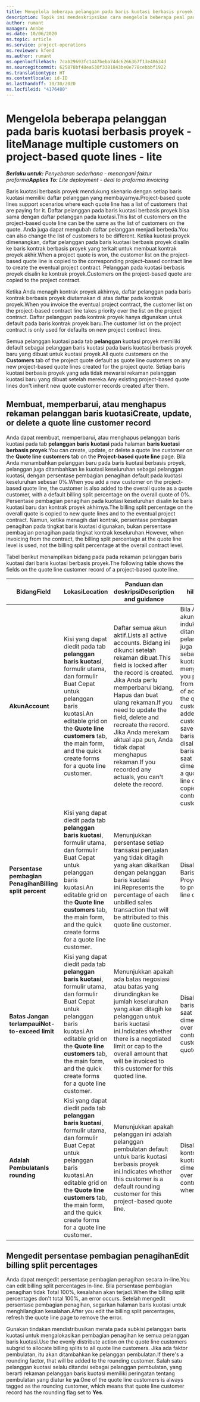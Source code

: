 ```yaml
---
title: Mengelola beberapa pelanggan pada baris kuotasi berbasis proyek - lite
description: Topik ini mendeskripsikan cara mengelola beberapa peal pada baris kuotasi berbasis proyek.
author: rumant
manager: Annbe
ms.date: 10/06/2020
ms.topic: article
ms.service: project-operations
ms.reviewer: kfend
ms.author: rumant
ms.openlocfilehash: 7cab29693fc1447beba74dc6266367f13e48634d
ms.sourcegitcommit: 625878bf48ea530f3381843be0e778cebbbf1922
ms.translationtype: HT
ms.contentlocale: id-ID
ms.lasthandoff: 10/30/2020
ms.locfileid: "4176480"
---
```

# <a name="manage-multiple-customers-on-project-based-quote-lines---lite"></a><span data-ttu-id="f400e-103">Mengelola beberapa pelanggan pada baris kuotasi berbasis proyek - lite</span><span class="sxs-lookup"><span data-stu-id="f400e-103">Manage multiple customers on project-based quote lines - lite</span></span>

<span data-ttu-id="f400e-104">_**Berlaku untuk:** Penyebaran sederhana - menangani faktur proforma_</span><span class="sxs-lookup"><span data-stu-id="f400e-104">_**Applies To:** Lite deployment - deal to proforma invoicing_</span></span>

<span data-ttu-id="f400e-105">Baris kuotasi berbasis proyek mendukung skenario dengan setiap baris kuotasi memiliki daftar pelanggan yang membayarnya.</span><span class="sxs-lookup"><span data-stu-id="f400e-105">Project-based quote lines support scenarios where each quote line has a list of customers that are paying for it.</span></span> <span data-ttu-id="f400e-106">Daftar pelanggan pada baris kuotasi berbasis proyek bisa sama dengan daftar pelanggan pada kuotasi.</span><span class="sxs-lookup"><span data-stu-id="f400e-106">This list of customers on the project-based quote line can be the same as the list of customers on the quote.</span></span> <span data-ttu-id="f400e-107">Anda juga dapat mengubah daftar pelanggan menjadi berbeda.</span><span class="sxs-lookup"><span data-stu-id="f400e-107">You can also change the list of customers to be different.</span></span> <span data-ttu-id="f400e-108">Ketika kuotasi proyek dimenangkan, daftar pelanggan pada baris kuotasi berbasis proyek disalin ke baris kontrak berbasis proyek yang terkait untuk membuat kontrak proyek akhir.</span><span class="sxs-lookup"><span data-stu-id="f400e-108">When a project quote is won, the customer list on the project-based quote line is copied to the corresponding project–based contract line to create the eventual project contract.</span></span> <span data-ttu-id="f400e-109">Pelanggan pada kuotasi berbasis proyek disalin ke kontrak proyek.</span><span class="sxs-lookup"><span data-stu-id="f400e-109">Customers on the project-based quote are copied to the project contract.</span></span>

<span data-ttu-id="f400e-110">Ketika Anda menagih kontrak proyek akhirnya, daftar pelanggan pada baris kontrak berbasis proyek diutamakan di atas daftar pada kontrak proyek.</span><span class="sxs-lookup"><span data-stu-id="f400e-110">When you invoice the eventual project contract, the customer list on the project-based contract line takes priority over the list on the project contract.</span></span> <span data-ttu-id="f400e-111">Daftar pelanggan pada kontrak proyek hanya digunakan untuk default pada baris kontrak proyek baru.</span><span class="sxs-lookup"><span data-stu-id="f400e-111">The customer list on the project contract is only used for defaults on new project contract lines.</span></span>

<span data-ttu-id="f400e-112">Semua pelanggan kuotasi pada tab **pelanggan** kuotasi proyek memiliki default sebagai pelanggan baris kuotasi pada baris kuotasi berbasis proyek baru yang dibuat untuk kuotasi proyek.</span><span class="sxs-lookup"><span data-stu-id="f400e-112">All quote customers on the **Customers** tab of the project quote default as quote line customers on any new project-based quote lines created for the project quote.</span></span> <span data-ttu-id="f400e-113">Setiap baris kuotasi berbasis proyek yang ada tidak mewarisi rekaman pelanggan kuotasi baru yang dibuat setelah mereka.</span><span class="sxs-lookup"><span data-stu-id="f400e-113">Any existing project-based quote lines don't inherit new quote customer records created after them.</span></span>

## <a name="create-update-or-delete-a-quote-line-customer-record"></a><span data-ttu-id="f400e-114">Membuat, memperbarui, atau menghapus rekaman pelanggan baris kuotasi</span><span class="sxs-lookup"><span data-stu-id="f400e-114">Create, update, or delete a quote line customer record</span></span>

<span data-ttu-id="f400e-115">Anda dapat membuat, memperbarui, atau menghapus pelanggan baris kuotasi pada tab **pelanggan baris kuotasi** pada halaman **baris kuotasi berbasis proyek**.</span><span class="sxs-lookup"><span data-stu-id="f400e-115">You can create, update, or delete a quote line customer on the **Quote line customers** tab on the **Project-based quote line** page.</span></span> <span data-ttu-id="f400e-116">Bila Anda menambahkan pelanggan baru pada baris kuotasi berbasis proyek, pelanggan juga ditambahkan ke kuotasi keseluruhan sebagai pelanggan kuotasi, dengan persentase pembagian penagihan default pada kuotasi keseluruhan sebesar 0%.</span><span class="sxs-lookup"><span data-stu-id="f400e-116">When you add a new customer on the project-based quote line, the customer is also added to the overall quote as a quote customer, with a default billing split percentage on the overall quote of 0%.</span></span> <span data-ttu-id="f400e-117">Persentase pembagian penagihan pada kuotasi keseluruhan disalin ke baris kuotasi baru dan kontrak proyek akhirnya.</span><span class="sxs-lookup"><span data-stu-id="f400e-117">The billing split percentage on the overall quote is copied to new quote lines and to the eventual project contract.</span></span> <span data-ttu-id="f400e-118">Namun, ketika menagih dari kontrak, persentase pembagian penagihan pada tingkat baris kuotasi digunakan, bukan persentase pembagian penagihan pada tingkat kontrak keseluruhan.</span><span class="sxs-lookup"><span data-stu-id="f400e-118">However, when invoicing from the contract, the billing split percentage at the quote line level is used, not the billing split percentage at the overall contract level.</span></span> 

<span data-ttu-id="f400e-119">Tabel berikut menampilkan bidang pada pada rekaman pelanggan baris kuotasi dari baris kuotasi berbasis proyek.</span><span class="sxs-lookup"><span data-stu-id="f400e-119">The following table shows the fields on the quote line customer record of a project-based quote line.</span></span>

| <span data-ttu-id="f400e-120">Bidang</span><span class="sxs-lookup"><span data-stu-id="f400e-120">Field</span></span> | <span data-ttu-id="f400e-121">Lokasi</span><span class="sxs-lookup"><span data-stu-id="f400e-121">Location</span></span> | <span data-ttu-id="f400e-122">Panduan dan deskripsi</span><span class="sxs-lookup"><span data-stu-id="f400e-122">Description and guidance</span></span> | <span data-ttu-id="f400e-123">Dampak hilir</span><span class="sxs-lookup"><span data-stu-id="f400e-123">Downstream impact</span></span> |
| --- | --- | --- | --- |
| <span data-ttu-id="f400e-124">**Akun**</span><span class="sxs-lookup"><span data-stu-id="f400e-124">**Account**</span></span> | <span data-ttu-id="f400e-125">Kisi yang dapat diedit pada tab **pelanggan baris kuotasi**, formulir utama, dan formulir Buat Cepat untuk pelanggan baris kuotasi.</span><span class="sxs-lookup"><span data-stu-id="f400e-125">An editable grid on the **Quote line customers** tab, the main form, and the quick create forms for a quote line customer.</span></span> | <span data-ttu-id="f400e-126">Daftar semua akun aktif.</span><span class="sxs-lookup"><span data-stu-id="f400e-126">Lists all active accounts.</span></span> <span data-ttu-id="f400e-127">Bidang ini dikunci setelah rekaman dibuat.</span><span class="sxs-lookup"><span data-stu-id="f400e-127">This field is locked after the record is created.</span></span> <span data-ttu-id="f400e-128">Jika Anda perlu memperbarui bidang, Hapus dan buat ulang rekaman.</span><span class="sxs-lookup"><span data-stu-id="f400e-128">If you need to update the field, delete and recreate the record.</span></span> <span data-ttu-id="f400e-129">Jika Anda merekam aktual apa pun, Anda tidak dapat menghapus rekaman.</span><span class="sxs-lookup"><span data-stu-id="f400e-129">If you recorded any actuals, you can't delete the record.</span></span> | <span data-ttu-id="f400e-130">Bila Anda memilih akun dari daftar induk akun untuk ditambahkan, pelanggan kuotasi juga ditambahkan sebagai pelanggan kuotasi ketika menyimpannya.</span><span class="sxs-lookup"><span data-stu-id="f400e-130">When you pick an account from the master list of accounts to add, the quote line customer is also added as a quote customer when you save it.</span></span> <span data-ttu-id="f400e-131">Pelanggan baris kuotasi juga disalin ke pelanggan baris kontrak proyek saat kuotasi dimenangkan.</span><span class="sxs-lookup"><span data-stu-id="f400e-131">When a quote is won, quote line customers are copied to the project contract line customers.</span></span> |
| <span data-ttu-id="f400e-132">**Persentase pembagian Penagihan**</span><span class="sxs-lookup"><span data-stu-id="f400e-132">**Billing split percent**</span></span> | <span data-ttu-id="f400e-133">Kisi yang dapat diedit pada tab **pelanggan baris kuotasi**, formulir utama, dan formulir Buat Cepat untuk pelanggan baris kuotasi.</span><span class="sxs-lookup"><span data-stu-id="f400e-133">An editable grid on the **Quote line customers** tab, the main form, and the quick create forms for a quote line customer.</span></span> | <span data-ttu-id="f400e-134">Menunjukkan persentase setiap transaksi penjualan yang tidak ditagih yang akan dikaitkan dengan pelanggan baris kuotasi ini.</span><span class="sxs-lookup"><span data-stu-id="f400e-134">Represents the percentage of each unbilled sales transaction that will be attributed to this quote line customer.</span></span> | <span data-ttu-id="f400e-135">Disalin ke Pelanggan Baris Kontrak Proyek.</span><span class="sxs-lookup"><span data-stu-id="f400e-135">Copied over to project contract line customers.</span></span> |
| <span data-ttu-id="f400e-136">**Batas Jangan terlampaui**</span><span class="sxs-lookup"><span data-stu-id="f400e-136">**Not-to-exceed limit**</span></span> | <span data-ttu-id="f400e-137">Kisi yang dapat diedit pada tab **pelanggan baris kuotasi**, formulir utama, dan formulir Buat Cepat untuk pelanggan baris kuotasi.</span><span class="sxs-lookup"><span data-stu-id="f400e-137">An editable grid on the **Quote line customers** tab, the main form, and the quick create forms for a quote line customer.</span></span> | <span data-ttu-id="f400e-138">Menunjukkan apakah ada batas negosiasi atau batas yang dirundingkan ke jumlah keseluruhan yang akan ditagih ke pelanggan untuk baris kuotasi ini.</span><span class="sxs-lookup"><span data-stu-id="f400e-138">Indicates whether there is a negotiated limit or cap to the overall amount that will be invoiced to this customer for this quoted line.</span></span> | <span data-ttu-id="f400e-139">Disalin ke pelanggan baris kontrak proyek saat kuotasi dimenangkan.</span><span class="sxs-lookup"><span data-stu-id="f400e-139">Copied over to project contract line customers when a quote is won.</span></span> |
| <span data-ttu-id="f400e-140">**Adalah Pembulatan**</span><span class="sxs-lookup"><span data-stu-id="f400e-140">**Is rounding**</span></span> | <span data-ttu-id="f400e-141">Kisi yang dapat diedit pada tab **pelanggan baris kuotasi**, formulir utama, dan formulir Buat Cepat untuk pelanggan baris kuotasi.</span><span class="sxs-lookup"><span data-stu-id="f400e-141">An editable grid on the **Quote line customers** tab, the main form, and the quick create forms for a quote line customer.</span></span> | <span data-ttu-id="f400e-142">Menunjukkan apakah pelanggan ini adalah pelanggan pembulatan default untuk baris kuotasi berbasis proyek ini.</span><span class="sxs-lookup"><span data-stu-id="f400e-142">Indicates whether this customer is a default rounding customer for this project-based quote line.</span></span> | <span data-ttu-id="f400e-143">Disalin ke pelanggan kontrak proyek saat kuotasi dimenangkan.</span><span class="sxs-lookup"><span data-stu-id="f400e-143">Copied over to project contract customers when a quote is won.</span></span> |

## <a name="edit-billing-split-percentages"></a><span data-ttu-id="f400e-144">Mengedit persentase pembagian penagihan</span><span class="sxs-lookup"><span data-stu-id="f400e-144">Edit billing split percentages</span></span>

<span data-ttu-id="f400e-145">Anda dapat mengedit persentase pembagian penagihan secara in-line.</span><span class="sxs-lookup"><span data-stu-id="f400e-145">You can edit billing split percentages in-line.</span></span> <span data-ttu-id="f400e-146">Bila persentase pembagian penagihan tidak Total 100%, kesalahan akan terjadi.</span><span class="sxs-lookup"><span data-stu-id="f400e-146">When the billing split percentages don't total 100%, an error occurs.</span></span> <span data-ttu-id="f400e-147">Setelah mengedit persentase pembagian penagihan, segarkan halaman baris kuotasi untuk menghilangkan kesalahan.</span><span class="sxs-lookup"><span data-stu-id="f400e-147">After you edit the billing split percentages, refresh the quote line page to remove the error.</span></span>

<span data-ttu-id="f400e-148">Gunakan tindakan mendistribusikan merata pada subkisi pelanggan baris kuotasi untuk mengalokasikan pembagian penagihan ke semua pelanggan baris kuotasi.</span><span class="sxs-lookup"><span data-stu-id="f400e-148">Use the evenly distribute action on the quote line customers subgrid to allocate billing splits to all quote line customers.</span></span> <span data-ttu-id="f400e-149">Jika ada faktor pembulatan, itu akan ditambahkan ke pelanggan pembulatan.</span><span class="sxs-lookup"><span data-stu-id="f400e-149">If there's a rounding factor, that will be added to the rounding customer.</span></span> <span data-ttu-id="f400e-150">Salah satu pelanggan kuotasi selalu ditandai sebagai pelanggan pembulatan, yang berarti rekaman pelanggan baris kuotasi memiliki peringatan tentang pembulatan yang diatur ke **ya**.</span><span class="sxs-lookup"><span data-stu-id="f400e-150">One of the quote line customers is always tagged as the rounding customer, which means that quote line customer record has the rounding flag set to **Yes**.</span></span> 
